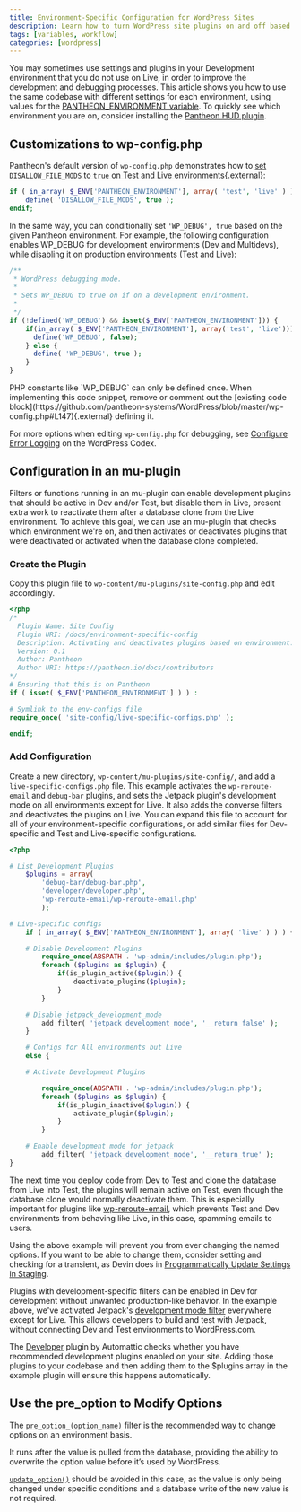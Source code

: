 ```yaml
---
title: Environment-Specific Configuration for WordPress Sites
description: Learn how to turn WordPress site plugins on and off based on the environment they are running on.
tags: [variables, workflow]
categories: [wordpress]
---
```

You may sometimes use settings and plugins in your Development environment that you do not use on Live, in order to improve the development and debugging processes. This article shows you how to use the same codebase with different settings for each environment, using values for the [PANTHEON_ENVIRONMENT variable](/docs/read-environment-config/).
To quickly see which environment you are on, consider installing the [Pantheon HUD plugin](https://wordpress.org/plugins/pantheon-hud/).

## Customizations to wp-config.php

Pantheon's default version of `wp-config.php` demonstrates how to [set `DISALLOW_FILE_MODS` to `true` on Test and Live environments](https://github.com/pantheon-systems/WordPress/blob/master/wp-config.php#L88-L91){.external}:

```php
if ( in_array( $_ENV['PANTHEON_ENVIRONMENT'], array( 'test', 'live' ) ) && ! defined( 'DISALLOW_FILE_MODS' ) ) :
    define( 'DISALLOW_FILE_MODS', true );
endif;
```

In the same way, you can conditionally set `'WP_DEBUG', true` based on the given Pantheon environment. For example, the following configuration enables WP_DEBUG for development environments (Dev and Multidevs), while disabling it on production environments (Test and Live):

```php
/**
 * WordPress debugging mode.
 *
 * Sets WP_DEBUG to true on if on a development environment.
 *
 */
if (!defined('WP_DEBUG') && isset($_ENV['PANTHEON_ENVIRONMENT'])) {
    if(in_array( $_ENV['PANTHEON_ENVIRONMENT'], array('test', 'live'))) {
      define('WP_DEBUG', false);
    } else {
      define( 'WP_DEBUG', true );
    }
}
```

<Alert title="Warning" type="danger">
PHP constants like `WP_DEBUG` can only be defined once. When implementing this code snippet, remove or comment out the [existing code block](https://github.com/pantheon-systems/WordPress/blob/master/wp-config.php#L147){.external} defining it.
</Alert>

For more options when editing `wp-config.php` for debugging, see [Configure Error Logging](https://codex.wordpress.org/Editing_wp-config.php#Configure_Error_Logging) on the WordPress Codex.

## Configuration in an mu-plugin
Filters or functions running in an mu-plugin can enable development plugins that should be active in Dev and/or Test, but disable them in Live, present extra work to reactivate them after a database clone from the Live environment. To achieve this goal, we can use an mu-plugin that checks which environment we're on, and then activates or deactivates plugins that were deactivated or activated when the database clone completed.

### Create the Plugin

Copy this plugin file to `wp-content/mu-plugins/site-config.php` and edit accordingly.

```php
<?php
/*
  Plugin Name: Site Config
  Plugin URI: /docs/environment-specific-config
  Description: Activating and deactivates plugins based on environment.
  Version: 0.1
  Author: Pantheon
  Author URI: https://pantheon.io/docs/contributors
*/
# Ensuring that this is on Pantheon
if ( isset( $_ENV['PANTHEON_ENVIRONMENT'] ) ) :

# Symlink to the env-configs file
require_once( 'site-config/live-specific-configs.php' );

endif;
```

### Add Configuration
Create a new directory, `wp-content/mu-plugins/site-config/`, and add a `live-specific-configs.php` file. This example activates the `wp-reroute-email` and `debug-bar` plugins, and sets the Jetpack plugin's development mode on all environments except for Live. It also adds the converse filters and deactivates the plugins on Live. You can expand this file to account for all of your environment-specific configurations, or add similar files for Dev-specific and Test and Live-specific configurations.

```php
<?php

# List Development Plugins
    $plugins = array(
        'debug-bar/debug-bar.php',
        'developer/developer.php',
        'wp-reroute-email/wp-reroute-email.php'
        );

# Live-specific configs
    if ( in_array( $_ENV['PANTHEON_ENVIRONMENT'], array( 'live' ) ) ) {

    # Disable Development Plugins
        require_once(ABSPATH . 'wp-admin/includes/plugin.php');
        foreach ($plugins as $plugin) {
            if(is_plugin_active($plugin)) {
	            deactivate_plugins($plugin);
            }
        }

    # Disable jetpack_development_mode
        add_filter( 'jetpack_development_mode', '__return_false' );
    }

    # Configs for All environments but Live
    else {

   	# Activate Development Plugins

        require_once(ABSPATH . 'wp-admin/includes/plugin.php');
        foreach ($plugins as $plugin) {
            if(is_plugin_inactive($plugin)) {
                activate_plugin($plugin);
            }
        }

    # Enable development mode for jetpack
        add_filter( 'jetpack_development_mode', '__return_true' );
}

```

The next time you deploy code from Dev to Test and clone the database from Live into Test, the plugins will remain active on Test, even though the database clone would normally deactivate them. This is especially important for plugins like [wp-reroute-email](https://wordpress.org/plugins/wp-reroute-email/), which prevents Test and Dev environments from behaving like Live, in this case, spamming emails to users.

Using the above example will prevent you from ever changing the named options. If you want to be able to change them, consider setting and checking for a transient, as Devin does in [Programmatically Update Settings in Staging](https://wptheming.com/2015/08/programmatically-update-staging-settings/).

Plugins with development-specific filters can be enabled in Dev for development without unwanted production-like behavior. In the example above, we've activated Jetpack's [development mode filter](https://jetpack.com/support/development-mode/) everywhere except for Live. This allows developers to build and test with Jetpack, without connecting Dev and Test environments to WordPress.com.

The [Developer](https://wordpress.org/plugins/developer/) plugin by Automattic checks whether you have recommended development plugins enabled on your site. Adding those plugins to your codebase and then adding them to the $plugins array in the example plugin will ensure this happens automatically.

## Use the pre_option to Modify Options

The [`pre_option_(option_name)`](https://codex.wordpress.org/Plugin_API/Filter_Reference/pre_option_(option_name)) filter is the recommended way to change options on an environment basis.

It runs after the value is pulled from the database, providing the ability to overwrite the option value before it’s used by WordPress.

[`update_option()`](https://codex.wordpress.org/Function_Reference/update_option) should be avoided in this case, as the value is only being changed under specific conditions and a database write of the new value is not required.
